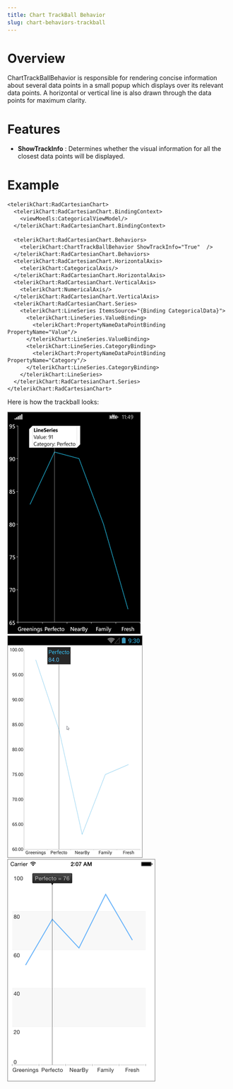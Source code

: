 ```yaml
---
title: Chart TrackBall Behavior
slug: chart-behaviors-trackball
---
```

# Overview #
ChartTrackBallBehavior is responsible for rendering concise information about several data points in a small popup which displays over its relevant data points. A horizontal or vertical line is also drawn through the data points for maximum clarity.

# Features #

- **ShowTrackInfo** :  Determines whether the visual information for all the closest data points will be displayed.

# Example #

    <telerikChart:RadCartesianChart>
	  <telerikChart:RadCartesianChart.BindingContext>
	    <viewMoedls:CategoricalViewModel/>
	  </telerikChart:RadCartesianChart.BindingContext>
	
	  <telerikChart:RadCartesianChart.Behaviors>
	    <telerikChart:ChartTrackBallBehavior ShowTrackInfo="True"  />
	  </telerikChart:RadCartesianChart.Behaviors>
	  <telerikChart:RadCartesianChart.HorizontalAxis>
	    <telerikChart:CategoricalAxis/>
	  </telerikChart:RadCartesianChart.HorizontalAxis>
	  <telerikChart:RadCartesianChart.VerticalAxis>
	    <telerikChart:NumericalAxis/>
	  </telerikChart:RadCartesianChart.VerticalAxis>
	  <telerikChart:RadCartesianChart.Series>
	    <telerikChart:LineSeries ItemsSource="{Binding CategoricalData}">
	      <telerikChart:LineSeries.ValueBinding>
	        <telerikChart:PropertyNameDataPointBinding PropertyName="Value"/>
	      </telerikChart:LineSeries.ValueBinding>
	      <telerikChart:LineSeries.CategoryBinding>
	        <telerikChart:PropertyNameDataPointBinding PropertyName="Category"/>
	      </telerikChart:LineSeries.CategoryBinding>
	    </telerikChart:LineSeries>
	  </telerikChart:RadCartesianChart.Series>
    </telerikChart:RadCartesianChart>

Here is how the trackball looks:

![Tooltip Behavior Windows Phone](chart-behaviors-trackball-behavior-WP.png)
![Tooltip Behavior Android](chart-behaviors-trackball-behavior-andro.png)
![Tooltip Behavior iOS](chart-behaviors-trackball-behavior-iOS.png)